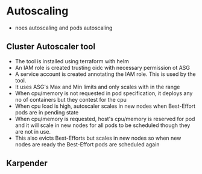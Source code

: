 # Autoscaling
- noes autoscaling and pods autoscaling

## Cluster Autoscaler tool
- The tool is installed using terraform with helm
- An IAM role is created trusting oidc with necessary permission ot ASG
- A service account is created annotating the IAM role. This is used by the tool.
- It uses ASG's Max and Min limits and only scales with in the range
- When cpu/memory is not requested in pod specification, it deploys any no of containers but they contest for the cpu
- When cpu load is high, autoscaler scales in new nodes when Best-Effort pods are in pending state
- When cpu/memory is requested, host's cpu/memory is reserved for pod and it will scale in new nodes for all pods to be scheduled though they are not in use. 
- This also evicts Best-Efforts but scales in new nodes so when new nodes are ready the Best-Effort pods are scheduled again

## Karpender 
